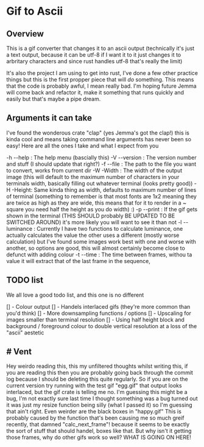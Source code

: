 # Gif to Ascii

## Overview

This is a gif converter that changes it to an ascii output (technically it's just
a text output, because it can be utf-8 if I want it to it just changes it to arbritary
characters and since rust handles utf-8 that's really the limit)

It's also the project I am using to get into rust, I've done a few other practice
things but this is the first propper piece that will *do* something.
This means that the code is probably awful, I mean really bad. I'm hoping
future Jemma will come back and refactor it, make it something that runs quickly
and easily but that's maybe a pipe dream.

## Arguments it can take

I've found the wonderous crate "clap" (yes Jemma's got the clap!) this is kinda cool
 and means taking command line arguments has never been so easy! Here are all the
 ones I take and what I expect from you

 -h --help : The help menu (bascially this)
 -V --version : The version number and stuff (I should update that right?)
 -f --file : The path to the file you want to convert, works from current dir
 -W -Width : The width of the output image (this will default to the maximum number
 of characters in your terminals width, basically filling out whatever terminal
 (looks pretty good))
 -H -Height: Same kinda thing as width, defaults to maximum number of lines of terminal
 (something to remember is that most fonts are 1x2 meaning they are twice as high
 as they are wide, this means that for it to render in a ~ square you need half
 the height as you do width) :)
-p --print : If the gif gets shown in the terminal (THIS SHOULD probably BE UPDATED
TO BE SWITCHED AROUND) it's more likely you will want to see it than not
-l --luminance : Currently I have two functions to calculate luminance, one actually
calculates the value the other uses a different (mostly worse calculation) but
I've found some images work best with one and worse with another, so options
are good, this will almost certainly become close to defunct with adding colour
-t --time : The time between frames, withou ta value it will extract that of the
last frame in the sequence,

## TODO list

We all love a good todo list, and this one is no different

[] - Colour output
[] - Handels interlaced gifs (they're more common than you'd think)
[] - More downsampling functions / options
[] - Upscaling for images smaller than terminal resolution
[] - Using half height block and background / foreground colour to double vertical
resolution at a loss of the "ascii" aestetic

## # Vent

Hey weirdo reading this, this my unfiltered thoughts whilst writing this, if you
are reading this then you are probably going back through the commit log because
I should be deleting this quite regularly. So if you are on the current version
try running with the test gif "egg.gif" that output looks interlaced, but the
gif crate is telling me no. I'm guessing this might be a bug, I'm not exactly sure
last time I thought something was a bug turned out it was just my resize function
being silly (what I passed it) so I'm guessing that ain't right. Even weirder are
the black boxes in "happy.gif" This is probably caused by the function that's been
causing me so much greif recently, that damned "calc_next_frame"! because it seems
to be exactly the sort of stuff that should handel, boxes like that. But why isn't
it getting those frames, why do other gifs work so well? WHAT IS GOING ON HERE!
